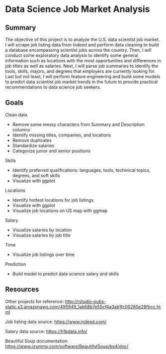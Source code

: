 # Data Science Job Market Analysis

## Summary

The objective of this project is to analyze the U.S. data scientist job market. I will scrape job listing data from Indeed and perform data cleaning to build a database encompassing scientist jobs across the country. Then, I will conduct some exploratory data analysis to identify some general information such as locations with the most opportunities and differences in job titles as well as salaries. Next, I will parse job summaries to identify the tools, skills, majors, and degrees that employers are currently looking for. Last but not least, I will perform feature engineering and build some models to predict data scientist job market trends in the future to provide practical recommendations to data science job seekers.

## Goals

Clean data
* Remove some messy characters from Summary and Description columns
* Identify missing titles, companies, and locations
* Remove duplicates
* Standardize salaries
* Categorize junior and senior positions

Skills
* Identify preferred qualifications: languages, tools, techinical topics, degrees, and soft skills
* Visualize with ggplot

Locations
* Identify hottest locations for job listings
* Visualize with ggplot
* Visualize job locations on US map with ggmap

Salary
* Visualize salaries by location 
* Visualize salaries by job title

Time
* Visualize job listings over time

Prediction
* Build model to predict data science salary and skills

## Resources

Other projects for reference:
http://rstudio-pubs-static.s3.amazonaws.com/495949_1ab68b7e55cf4a3ab1fc00285e28fbcc.html

Job listing data source:
https://www.indeed.com/

Salary data source:
https://h1bdata.info/

Beautiful Soup documentation:
https://www.crummy.com/software/BeautifulSoup/bs4/doc/